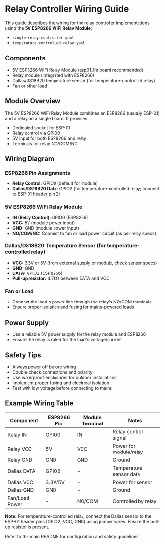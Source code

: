 # Relay Controller Wiring Guide

This guide describes the wiring for the relay controller implementations using the **5V ESP8266 WiFi Relay Module**:

- `single-relay-controller.yaml`
- `temperature-controlled-relay.yaml`

## Components

- 5V ESP8266 WiFi Relay Module (esp01_1m board recommended)
- Relay module (integrated with ESP8266)
- Dallas/DS18B20 temperature sensor (for temperature-controlled relay)
- Fan or other load

## Module Overview

The 5V ESP8266 WiFi Relay Module combines an ESP8266 (usually ESP-01) and a relay on a single board. It provides:

- Dedicated socket for ESP-01
- Relay control via GPIO0
- 5V input for both ESP8266 and relay
- Terminals for relay NO/COM/NC

## Wiring Diagram

### ESP8266 Pin Assignments

- **Relay Control:** GPIO0 (default for module)
- **Dallas/DS18B20 Data:** GPIO2 (for temperature-controlled relay; connect to ESP-01 header pin 2)

### 5V ESP8266 WiFi Relay Module

- **IN (Relay Control):** GPIO0 (ESP8266)
- **VCC:** 5V (module power input)
- **GND:** GND (module power input)
- **NO/COM/NC:** Connect to fan or load power circuit (as per relay specs)

### Dallas/DS18B20 Temperature Sensor (for temperature-controlled relay)

- **VCC:** 3.3V or 5V (from external supply or module, check sensor specs)
- **GND:** GND
- **DATA:** GPIO2 (ESP8266)
- **Pull-up resistor:** 4.7kΩ between DATA and VCC

### Fan or Load

- Connect the load's power line through the relay's NO/COM terminals
- Ensure proper isolation and fusing for mains-powered loads

## Power Supply

- Use a reliable 5V power supply for the relay module and ESP8266
- Ensure the relay is rated for the load's voltage/current

## Safety Tips

- Always power off before wiring
- Double-check connections and polarity
- Use waterproof enclosures for outdoor installations
- Implement proper fusing and electrical isolation
- Test with low voltage before connecting to mains

## Example Wiring Table

| Component         | ESP8266 Pin | Module Terminal | Notes                       |
|------------------|-------------|-----------------|-----------------------------|
| Relay IN         | GPIO0       | IN              | Relay control signal        |
| Relay VCC        | 5V          | VCC             | Power for module/relay      |
| Relay GND        | GND         | GND             | Ground                      |
| Dallas DATA      | GPIO2       | -               | Temperature sensor data     |
| Dallas VCC       | 3.3V/5V     | -               | Power for sensor            |
| Dallas GND       | GND         | -               | Ground                      |
| Fan/Load Power   | -           | NO/COM          | Controlled by relay         |

**Note:** For temperature-controlled relay, connect the Dallas sensor to the ESP-01 header pins (GPIO2, VCC, GND) using jumper wires. Ensure the pull-up resistor is present.

Refer to the main README for configuration and safety guidelines.
